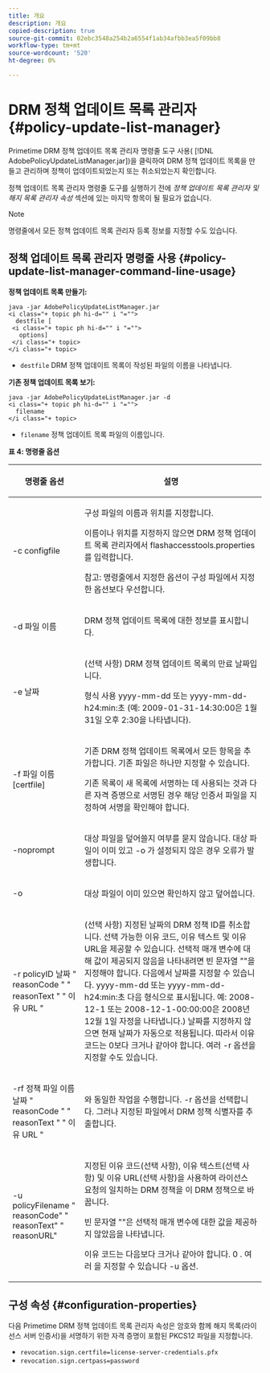 ```yaml
---
title: 개요
description: 개요
copied-description: true
source-git-commit: 02ebc3548a254b2a6554f1ab34afbb3ea5f09bb8
workflow-type: tm+mt
source-wordcount: '520'
ht-degree: 0%

---
```


# DRM 정책 업데이트 목록 관리자 {#policy-update-list-manager}

Primetime DRM 정책 업데이트 목록 관리자 명령줄 도구 사용( [!DNL AdobePolicyUpdateListManager.jar])을 클릭하여 DRM 정책 업데이트 목록을 만들고 관리하며 정책이 업데이트되었는지 또는 취소되었는지 확인합니다.

정책 업데이트 목록 관리자 명령줄 도구를 실행하기 전에 *정책 업데이트 목록 관리자 및 해지 목록 관리자 속성* 섹션에 있는 마지막 항목이 될 필요가 없습니다.

>[!NOTE]
>
>명령줄에서 모든 정책 업데이트 목록 관리자 등록 정보를 지정할 수도 있습니다.

## 정책 업데이트 목록 관리자 명령줄 사용 {#policy-update-list-manager-command-line-usage}

**정책 업데이트 목록 만들기:**

```
java -jar AdobePolicyUpdateListManager.jar  
<i class="+ topic ph hi-d="" i "="">
  destfile [ 
 <i class="+ topic ph hi-d="" i "="">
   options]  
 </i class="+ topic> 
</i class="+ topic>
```

* `destfile` DRM 정책 업데이트 목록이 작성된 파일의 이름을 나타냅니다.

**기존 정책 업데이트 목록 보기:**

```
java -jar AdobePolicyUpdateListManager.jar -d  
<i class="+ topic ph hi-d="" i "="">
  filename 
</i class="+ topic>
```

* `filename` 정책 업데이트 목록 파일의 이름입니다.

**표 4: 명령줄 옵션**

<table frame="all" colsep="1" rowsep="1" class="+ topic/table adobe-d/table " id="table_ghb_jqy_n4">  
 <thead class="- topic/thead "> 
  <tr rowsep="1" class="- topic/row "> 
   <th colname="1" class="- topic/entry entry"> <p class="- topic/p ">명령줄 옵션 </p> </th> 
   <th colname="2" class="- topic/entry entry"> <p class="- topic/p ">설명 </p> </th> 
  </tr> 
 </thead>
 <tbody class="- topic/tbody "> 
  <tr rowsep="1" class="- topic/row "> 
   <td colname="1" class="- topic/entry "> <span class="+ topic/ph pr-d/codeph codeph"> -c configfile </span> </td> 
   <td colname="2" class="- topic/entry "> <p class="- topic/p ">구성 파일의 이름과 위치를 지정합니다. </p> <p class="- topic/p ">이름이나 위치를 지정하지 않으면 DRM 정책 업데이트 목록 관리자에서 <span class="filepath"> flashaccesstools.properties </span> 를 입력합니다. </p> <p>참고: 명령줄에서 지정한 옵션이 구성 파일에서 지정한 옵션보다 우선합니다. </p> </td> 
  </tr> 
  <tr rowsep="1" class="- topic/row "> 
   <td colname="1" class="- topic/entry "> <p class="- topic/p "> <span class="+ topic/ph pr-d/codeph codeph"> -d 파일 이름 </span> </p> </td> 
   <td colname="2" class="- topic/entry "> <p class="- topic/p ">DRM 정책 업데이트 목록에 대한 정보를 표시합니다. </p> </td> 
  </tr> 
  <tr rowsep="1" class="- topic/row "> 
   <td colname="1" class="- topic/entry "> <span class="+ topic/ph pr-d/codeph codeph"> -e 날짜 </span> </td> 
   <td colname="2" class="- topic/entry "> <p>(선택 사항) DRM 정책 업데이트 목록의 만료 날짜입니다. </p> <p>형식 사용 <span class="+ topic/ph pr-d/codeph codeph"> yyyy-mm-dd </span> 또는 <span class="+ topic/ph pr-d/codeph codeph"> yyyy-mm-dd-h24:min:초 </span> (예: 2009-01-31-14:30:00은 1월 31일 오후 2:30을 나타냅니다). </p> </td> 
  </tr> 
  <tr rowsep="1" class="- topic/row "> 
   <td colname="1" class="- topic/entry "> <span class="+ topic/ph pr-d/codeph codeph"> -f 파일 이름 [certfile] </span> </td> 
   <td colname="2" class="- topic/entry "> <p class="- topic/p ">기존 DRM 정책 업데이트 목록에서 모든 항목을 추가합니다. 기존 파일은 하나만 지정할 수 있습니다. </p> <p class="- topic/p ">기존 목록이 새 목록에 서명하는 데 사용되는 것과 다른 자격 증명으로 서명된 경우 해당 인증서 파일을 지정하여 서명을 확인해야 합니다. </p> </td> 
  </tr> 
  <tr rowsep="1" class="- topic/row "> 
   <td colname="1" class="- topic/entry "> <span class="+ topic/ph pr-d/codeph codeph"> -noprompt </span> </td> 
   <td colname="2" class="- topic/entry "> <p class="- topic/p ">대상 파일을 덮어쓸지 여부를 묻지 않습니다. 대상 파일이 이미 있고 <span class="codeph"> -o </span> 가 설정되지 않은 경우 오류가 발생합니다. </p> </td> 
  </tr> 
  <tr rowsep="1" class="- topic/row "> 
   <td colname="1" class="- topic/entry "> <span class="codeph"> -o </span> </td> 
   <td colname="2" class="- topic/entry "> <p class="- topic/p ">대상 파일이 이미 있으면 확인하지 않고 덮어씁니다. </p> </td> 
  </tr> 
  <tr rowsep="1" class="- topic/row "> 
   <td colname="1" class="- topic/entry "> <span class="+ topic/ph pr-d/codeph codeph"> -r policyID </span> <span class="+ topic/ph pr-d/codeph codeph"> 날짜 </span> " <span class="+ topic/ph pr-d/codeph codeph"> reasonCode </span>" " <span class="+ topic/ph pr-d/codeph codeph"> reasonText </span>" " <span class="+ topic/ph pr-d/codeph codeph"> 이유 URL </span>" </td> 
   <td colname="2" class="- topic/entry "> <p class="- topic/p ">(선택 사항) 지정된 날짜의 DRM 정책 ID를 취소합니다. 선택 가능한 이유 코드, 이유 텍스트 및 이유 URL을 제공할 수 있습니다. 선택적 매개 변수에 대해 값이 제공되지 않음을 나타내려면 빈 문자열 ""을 지정해야 합니다. 다음에서 날짜를 지정할 수 있습니다. <span class="+ topic/ph pr-d/codeph codeph"> yyyy-mm-dd </span> 또는 <span class="+ topic/ph pr-d/codeph codeph"> yyyy-mm-dd-h24:min:초 </span> 다음 형식으로 표시됩니다. 예: 2008-12-1 또는 2008-12-1-00:00:00은 2008년 12월 1일 자정을 나타냅니다.) 날짜를 지정하지 않으면 현재 날짜가 자동으로 적용됩니다. 따라서 이유 코드는 0보다 크거나 같아야 합니다. 여러 -r 옵션을 지정할 수도 있습니다. </p> </td> 
  </tr> 
  <tr rowsep="1" class="- topic/row "> 
   <td colname="1" class="- topic/entry "> <p class="- topic/p ">-rf <span class="+ topic/ph pr-d/codeph codeph"> 정책 파일 이름 </span> <span class="+ topic/ph pr-d/codeph codeph"> 날짜 </span> " <span class="+ topic/ph pr-d/codeph codeph"> reasonCode </span>" " <span class="+ topic/ph pr-d/codeph codeph"> reasonText </span>" " <span class="+ topic/ph pr-d/codeph codeph"> 이유 URL </span>" </p> </td> 
   <td colname="2" class="- topic/entry "> <p class="- topic/p ">와 동일한 작업을 수행합니다. <span class="codeph"> -r </span> 옵션을 선택합니다. 그러나 지정된 파일에서 DRM 정책 식별자를 추출합니다. </p> </td> 
  </tr> 
  <tr rowsep="0" class="- topic/row "> 
   <td colname="1" class="- topic/entry "> <span class="codeph"> -u policyFilename " reasonCode" " reasonText" " reasonURL" </span> </td> 
   <td colname="2" class="- topic/entry "> <p>지정된 이유 코드(선택 사항), 이유 텍스트(선택 사항) 및 이유 URL(선택 사항)을 사용하여 라이선스 요청의 일치하는 DRM 정책을 이 DRM 정책으로 바꿉니다. </p> <p>빈 문자열 ""은 선택적 매개 변수에 대한 값을 제공하지 않았음을 나타냅니다. </p> <p>이유 코드는 다음보다 크거나 같아야 합니다. <span class="codeph"> 0 </span>. 여러 을 지정할 수 있습니다 <span class="codeph"> -u </span> 옵션. </p> </td> 
  </tr> 
 </tbody> 
</table>

## 구성 속성 {#configuration-properties}

다음 Primetime DRM 정책 업데이트 목록 관리자 속성은 암호와 함께 해지 목록(라이선스 서버 인증서)을 서명하기 위한 자격 증명이 포함된 PKCS12 파일을 지정합니다.

* `revocation.sign.certfile=license-server-credentials.pfx`
* `revocation.sign.certpass=password`
